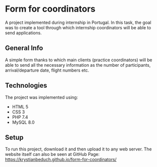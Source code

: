 # Form for coordinators
A project implemented during internship in Portugal. In this task, the goal was to create a tool through which internship coordinators will be able to send applications.

## General Info
A simple form thanks to which main clients (practice coordinators) will be able to send all the necessary information as the number of participants, arrival/departure date, flight numbers etc.

## Technologies
The project was implemented using:
* HTML 5
* CSS 3
* PHP 7.4
* MySQL 8.0

## Setup
To run this project, download it and then upload it to any web server. The website itself can also be seen at GitHub Page: https://krystianbeduch.github.io/form-for-coordinators/
